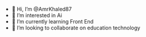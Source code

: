 - 👋 Hi, I’m @AmrKhaled87
- 👀 I’m interested in Ai
- 🌱 I’m currently learning Front End
- 💞️ I’m looking to collaborate on education technology

<!---
AmrKhaled87/AmrKhaled87 is a ✨ special ✨ repository because its `README.md` (this file) appears on your GitHub profile.
You can click the Preview link to take a look at your changes.
--->
